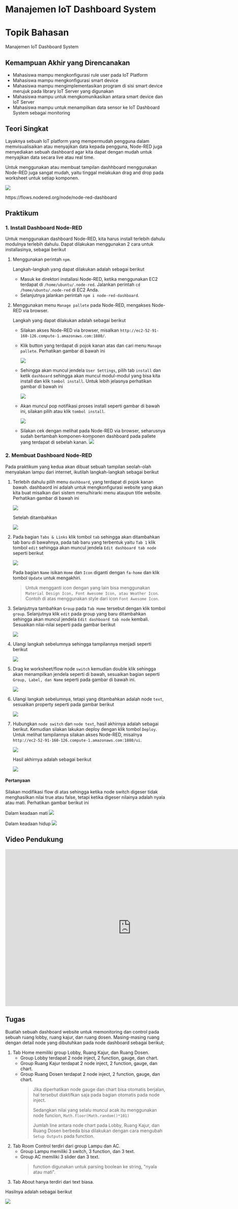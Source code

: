 # Manajemen IoT Dashboard System

# Topik Bahasan

Manajemen IoT Dashboard System

## Kemampuan Akhir yang Direncanakan

- Mahasiswa mampu mengkonfigurasi rule user pada IoT Platform
- Mahasiswa mampu mengkonfigurasi smart device
- Mahasiswa mampu mengimplementasikan program di sisi smart device merujuk pada library IoT Server yang digunakan
- Mahasiswa mampu untuk mengkomunikasikan antara smart device dan IoT Server
- Mahasiswa mampu untuk menampilkan data sensor ke IoT Dashboard System sebagai monitoring

## Teori Singkat

Layaknya sebuah IoT platform yang mempermudah pengguna dalam memvisualisaikan atau menyajikan data kepada pengguna, Node-RED
juga menyediakan sebuah dashboard agar kita dapat dengan mudah untuk menyajikan data secara live atau real time.

Untuk menggunakan atau membuat tampilan dashhboard menggunakan Node-RED juga sangat mudah, yaitu tinggal melakukan drag and
drop pada worksheet untuk setiap komponen.

![](images/dashboard.png)

<p>https://flows.nodered.org/node/node-red-dashboard</p>

## Praktikum

### 1. Install Dashboard Node-RED

Untuk menggunakan dashboard Node-RED, kita harus install terlebih dahulu modulnya terlebih dahulu. Dapat dilakukan menggunakan
2 cara untuk installasinya, sebagai berikut

1.  Menggunakan perintah `npm`.

    Langkah-langkah yang dapat dilakukan adalah sebagai berikut

    - Masuk ke direktori installasi Node-RED, ketika menggunakan EC2 terdapat di `/home/ubuntu/.node-red`. Jalankan perintah
      `cd /home/ubuntu/.node-red` di EC2 Anda.
    - Selanjutnya jalankan perintah `npm i node-red-dashboard`.

2.  Menggunakan menu `Manage pallete` pada Node-RED, mengakses Node-RED via browser.

    Langkah yang dapat dilakukan adalah sebagai berikut

    - Silakan akses Node-RED via browser, misalkan `http://ec2-52-91-160-126.compute-1.amazonaws.com:1880/`.
    - Klik button yang terdapat di pojok kanan atas dan cari menu `Manage pallete`. Perhatikan gambar di bawah ini

      ![](images/01.png)

    - Sehingga akan muncul jendela `User Settings`, pilih tab `install` dan ketik `dashboard` sehingga akan muncul modul-modul
      yang bisa kita install dan klik `tombol install`. Untuk lebih jelasnya perhatikan gambar di bawah ini

      ![](images/02.png)

    - Akan muncul pop notifikasi proses install seperti gambar di bawah ini, silakan pilih atau klik `tombol install`.

      ![](images/03.png)

    - Silakan cek dengan melihat pada Node-RED via browser, seharusnya sudah bertambah komponen-komponen dashboard pada
      pallete yang terdapat di sebelah kanan.
      ![](images/04.png)

### 2. Membuat Dashboard Node-RED

Pada praktikum yang kedua akan dibuat sebuah tampilan seolah-olah menyalakan lampu dari internet, ikutilah langkah-langkah
sebagai berikut

1.  Terlebih dahulu pilih menu `dashboard`, yang terdapat di pojok kanan bawah. dashbaord ini adalah untuk mengkonfigurasi
    website yang akan kita buat misalkan dari sistem menu/hirarki menu ataupun title website. Perhatikan gambar di bawah ini

    ![](images/05.png)

    Setelah ditambahkan
    
    ![](images/06.png)

2.  Pada bagian `Tabs & Links` klik tombol `tab` sehingga akan ditambahkan tab baru di bawahnya, pada tab baru yang terbentuk
    yaitu `Tab 1` klik tombol `edit` sehingga akan muncul jendela `Edit dashboard tab node` seperti berikut

    ![](images/07.png)

    Pada bagian `Name` isikan `Home` dan `Icon` diganti dengan `fa-home` dan klik tombol `Update` untuk mengakhiri.

    > Untuk mengganti icon dengan yang lain bisa menggunakan `Material Design Icon, Font Awesome Icon, atau Weather Icon`.
    > Contoh di atas menggunakan style dari icon `Font Awesome Icon`.

3.  Selanjutnya tambahkan `Group` pada `Tab Home` tersebut dengan klik tombol `group`. Selanjutnya klik `edit` pada group
    yang baru ditambahkan sehingga akan muncul jendela `Edit dashboard tab node` kembali. Sesuaikan nilai-nilai seperti pada
    gambar berikut

    ![](images/08.png)

4.  Ulangi langkah sebelumnya sehingga tampilannya menjadi seperti berikut

    ![](images/09.png)

5.  Drag ke worksheet/flow node `switch` kemudian double klik sehingga akan menampilkan jendela seperti di bawah, sesuaikan
    bagian seperti `Group, Label, dan Name` seperti pada gambar di bawah ini.
    
    ![](images/10.png)
    
6.  Ulangi langkah sebelumnya, tetapi yang ditambahkan adalah node `text`, sesuaikan property seperti pada gambar berikut

    ![](images/11.png)

7.  Hubungkan `node switch` dan `node text`, hasil akhirnya adalah sebagai berikut. Kemudian silakan lakukan deploy dengan
    klik tombol `Deploy`. Untuk melihat tampilannya silakan akses Node-RED, misalnya `http://ec2-52-91-160-126.compute-1.amazonaws.com:1880/ui`.

    ![](images/12.png)
    
    Hasil akhirnya adalah sebagai berikut

    ![](images/13.png)

#### Pertanyaan

Silakan modifikasi flow di atas sehingga ketika node switch digeser tidak menghasilkan nilai true atau false, tetapi ketika
digeser nilainya adalah nyala atau mati. Perhatikan gambar berikut ini

Dalam keadaan mati
![](images/14.png)

Dalam keadaan hidup
![](images/15.png)

## Video Pendukung

<p>
<iframe width="790" height="494" src="https://www.youtube.com/embed/3A4RbbbzrFE" title="YouTube video player" frameborder="0" allow="accelerometer; autoplay; clipboard-write; encrypted-media; gyroscope; picture-in-picture" allowfullscreen></iframe>
</p>

## Tugas

Buatlah sebuah dashboard website untuk memonitoring dan control pada sebuah ruang lobby, ruang kajur, dan ruang dosen.
Masing-masing ruang dengan detail node yang dibutuhkan pada node dashboard sebagai berikut;

1. Tab Home memiliki group Lobby, Ruang Kajur, dan Ruang Dosen.
   - Group Lobby terdapat 2 node inject, 2 function, gauge, dan chart.
   - Group Ruang Kajur terdapat 2 node inject, 2 function, gauge, dan chart.
   - Group Ruang Dosen terdapat 2 node inject, 2 function, gauge, dan chart.
     > Jika diperhatikan node gauge dan chart bisa otomatis berjalan, hal tersebut diaktifkan saja pada bagian otomatis
     > pada node inject.
     >
     > Sedangkan nilai yang selalu muncul acak itu menggunakan node funcion, `Math.floor(Math.random()*101)`
     >
     > Jumlah line antara node chart pada Lobby, Ruang Kajur, dan Ruang Dosen berbeda bisa dilakukan dengan cara mengubah
     > `Setup Outputs` pada function.
2. Tab Room Control terdiri dari group Lampu dan AC.
   - Group Lampu memiliki 3 switch, 3 function, dan 3 text.
   - Group AC memiliki 3 slider dan 3 text.
     > function digunakan untuk parsing boolean ke string, "nyala atau mati".
3. Tab About hanya terdiri dari text biasa.

Hasilnya adalah sebagai berikut

![](images/tugas.gif)
